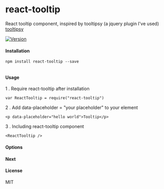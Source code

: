 # react-tooltip

React tooltip component, inspired by tooltipsy (a jquery plugin I've used) [tooltipsy](http://tooltipsy.com/)


[![Version](http://img.shields.io/npm/v/react-tooltip.svg)](https://www.npmjs.org/package/react-tooltip)


#### Installation

```
npm install react-tooltip --save


```


#### Usage

1 . Require react-tooltip after installation

```
var ReactTooltip = require("react-tooltip")
```


2 . Add data-placeholder = "your placeholder" to your element

	<p data-placeholder="hello world">Tooltip</p>

3 . Including react-tooltip component


```
<ReactTooltip />
```


#### Options

#### Next

#### License

MIT
